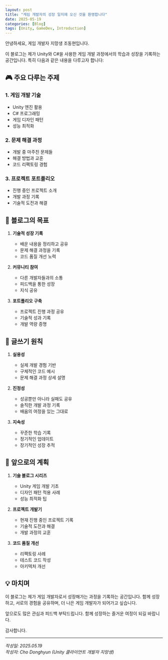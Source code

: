 ```yaml
---
layout: post
title: "게임 개발자의 성장 일지에 오신 것을 환영합니다"
date: 2025-05-19
categories: [Blog]
tags: [Unity, GameDev, Introduction]
---
```


안녕하세요, 게임 개발자 지망생 조동현입니다.

이 블로그는 제가 Unity와 C#을 사용한 게임 개발 과정에서의 학습과 성장을 기록하는 공간입니다. 특히 다음과 같은 내용을 다루고자 합니다:

## 🎮 주요 다루는 주제

### 1. 게임 개발 기술
- Unity 엔진 활용
- C# 프로그래밍
- 게임 디자인 패턴
- 성능 최적화

### 2. 문제 해결 과정
- 개발 중 마주친 문제들
- 해결 방법과 교훈
- 코드 리팩토링 경험

### 3. 프로젝트 포트폴리오
- 진행 중인 프로젝트 소개
- 개발 과정 기록
- 기술적 도전과 해결

## 🎯 블로그의 목표

1. **기술적 성장 기록**
   - 배운 내용을 정리하고 공유
   - 문제 해결 과정을 기록
   - 코드 품질 개선 노력

2. **커뮤니티 참여**
   - 다른 개발자들과의 소통
   - 피드백을 통한 성장
   - 지식 공유

3. **포트폴리오 구축**
   - 프로젝트 진행 과정 공유
   - 기술적 성과 기록
   - 개발 역량 증명

## 📝 글쓰기 원칙

1. **실용성**
   - 실제 개발 경험 기반
   - 구체적인 코드 예시
   - 문제 해결 과정 상세 설명

2. **진정성**
   - 성공뿐만 아니라 실패도 공유
   - 솔직한 개발 과정 기록
   - 배움의 여정을 있는 그대로

3. **지속성**
   - 꾸준한 학습 기록
   - 정기적인 업데이트
   - 장기적인 성장 추적

## 🚀 앞으로의 계획

1. **기술 블로그 시리즈**
   - Unity 게임 개발 기초
   - 디자인 패턴 적용 사례
   - 성능 최적화 팁

2. **프로젝트 개발기**
   - 현재 진행 중인 프로젝트 기록
   - 기술적 도전과 해결
   - 개발 과정의 교훈

3. **코드 품질 개선**
   - 리팩토링 사례
   - 테스트 코드 작성
   - 아키텍처 개선

## 💡 마치며

이 블로그는 제가 게임 개발자로서 성장해가는 과정을 기록하는 공간입니다. 함께 성장하고, 서로의 경험을 공유하며, 더 나은 게임 개발자가 되어가고 싶습니다.

앞으로도 많은 관심과 피드백 부탁드립니다. 함께 성장하는 즐거운 여정이 되길 바랍니다.

감사합니다.

---

*작성일: 2025.05.19*<br/>
*작성자: Cho Donghyun (Unity 클라이언트 개발자 지망생)* 